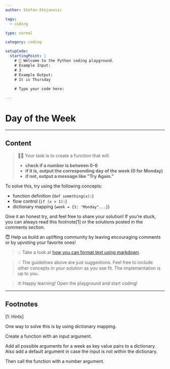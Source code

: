 ```yaml
---
author: Stefan-Stojanovic

tags:
  - coding

type: normal

category: coding

setupCode:
  startingPoint: |
    # 👋 Welcome to the Python coding playground. 
    # Example Input:
    # 3
    # Example Output:
    # It is Thursday
    
    # Type your code here:

---
```


# Day of the Week

---

## Content

> 👩‍💻 Your task is to create a function that will:
> - **check if a number is between 0-6**
> - **if it is, output the corresponding day of the week (0 for Monday)** 
> - **if not, output a message like "Try Again."**

To solve this, try using the following concepts:
- function definition (`def something(x):`)
- flow control (`if (x > 1):`)
- dictionary mapping (`week = {1: "Monday"...}`)

Give it an honest try, and feel free to share your solution!
If you’re stuck, you can always read this footnote[1] or the solutions posted in the comments section.

😇 Help us build an uplifting community by leaving encouraging comments or by upvoting your favorite ones!

> 💡 Take a look at [how you can format text using markdown](https://www.enki.com/glossary/general/markdown-formatting).

> 💡 The guidelines above are just suggestions. Feel free to include other concepts in your solution as you see fit. The implementation is up to you.

> 🤓 Happy learning! Open the playground and start coding!

---

## Footnotes

[1: Hints]

One way to solve this is by using dictionary mapping.

Create a function with an input argument.

Add all possible arguments for a week as key value pairs to a dictionary. Also add a default argument in case the input is not within the dictionary.

Then call the function with a number argument.